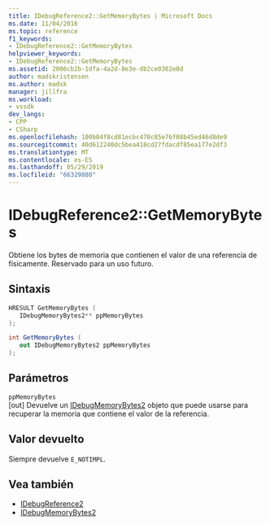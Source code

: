 ```yaml
---
title: IDebugReference2::GetMemoryBytes | Microsoft Docs
ms.date: 11/04/2016
ms.topic: reference
f1_keywords:
- IDebugReference2::GetMemoryBytes
helpviewer_keywords:
- IDebugReference2::GetMemoryBytes
ms.assetid: 2006cb2b-1dfa-4a2d-8e3e-db2ce0302e0d
author: madskristensen
ms.author: madsk
manager: jillfra
ms.workload:
- vssdk
dev_langs:
- CPP
- CSharp
ms.openlocfilehash: 100b04f8cd81ecbc470c85e76f08b45ed46d8de9
ms.sourcegitcommit: 40d612240dc5bea418cd27fdacdf85ea177e2df3
ms.translationtype: MT
ms.contentlocale: es-ES
ms.lasthandoff: 05/29/2019
ms.locfileid: "66329880"
---
```

# <a name="idebugreference2getmemorybytes"></a>IDebugReference2::GetMemoryBytes
Obtiene los bytes de memoria que contienen el valor de una referencia de físicamente. Reservado para un uso futuro.

## <a name="syntax"></a>Sintaxis

```cpp
HRESULT GetMemoryBytes ( 
   IDebugMemoryBytes2** ppMemoryBytes
);
```

```csharp
int GetMemoryBytes ( 
   out IDebugMemoryBytes2 ppMemoryBytes
);
```

## <a name="parameters"></a>Parámetros
`ppMemoryBytes`\
[out] Devuelve un [IDebugMemoryBytes2](../../../extensibility/debugger/reference/idebugmemorybytes2.md) objeto que puede usarse para recuperar la memoria que contiene el valor de la referencia.

## <a name="return-value"></a>Valor devuelto
 Siempre devuelve `E_NOTIMPL`.

## <a name="see-also"></a>Vea también
- [IDebugReference2](../../../extensibility/debugger/reference/idebugreference2.md)
- [IDebugMemoryBytes2](../../../extensibility/debugger/reference/idebugmemorybytes2.md)